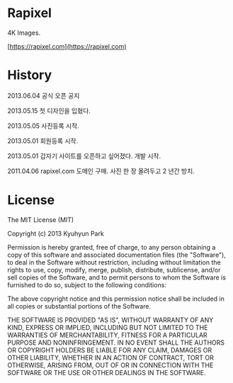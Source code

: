# Rapixel

4K Images.

[https://rapixel.com](https://rapixel.com)

# History

2013.06.04 공식 오픈 공지

2013.05.15 첫 디자인을 입혔다.

2013.05.05 사진등록 시작.

2013.05.01 회원등록 시작.

2013.05.01 갑자기 사이트를 오픈하고 싶어졌다. 개발 시작.

2011.04.06 rapixel.com 도메인 구매. 사진 한 장 올려두고 2 년간 방치.


# License

The MIT License (MIT)

Copyright (c) 2013 Kyuhyun Park

Permission is hereby granted, free of charge, to any person obtaining a copy of this software and associated documentation files (the "Software"), to deal in the Software without restriction, including without limitation the rights to use, copy, modify, merge, publish, distribute, sublicense, and/or sell copies of the Software, and to permit persons to whom the Software is furnished to do so, subject to the following conditions:

The above copyright notice and this permission notice shall be included in all copies or substantial portions of the Software.

THE SOFTWARE IS PROVIDED "AS IS", WITHOUT WARRANTY OF ANY KIND, EXPRESS OR IMPLIED, INCLUDING BUT NOT LIMITED TO THE WARRANTIES OF MERCHANTABILITY, FITNESS FOR A PARTICULAR PURPOSE AND NONINFRINGEMENT. IN NO EVENT SHALL THE AUTHORS OR COPYRIGHT HOLDERS BE LIABLE FOR ANY CLAIM, DAMAGES OR OTHER LIABILITY, WHETHER IN AN ACTION OF CONTRACT, TORT OR OTHERWISE, ARISING FROM, OUT OF OR IN CONNECTION WITH THE SOFTWARE OR THE USE OR OTHER DEALINGS IN THE SOFTWARE.